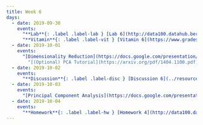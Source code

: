 ```yaml
---
title: Week 6
days:
  - date: 2019-09-30
    events:
      "**Lab**{: .label .label-lab } [Lab 6](http://data100.datahub.berkeley.edu/hub/user-redirect/git-sync?repo=https://github.com/DS-100/fa19&subPath=lab/lab06/) ([solutions](http://data100.datahub.berkeley.edu/hub/user-redirect/git-sync?repo=https://github.com/DS-100/fa19&subPath=lab/lab06/lab06-sol.ipynb))":
      "**Vitamin**{: .label .label-vit } [Vitamin 6](https://www.gradescope.com/courses/57158/assignments/257688/) ([solutions](../resources/assets/vitamins/vit06_sol.pdf))":
  - date: 2019-10-01
    events:
      "[Dimensionality Reduction](https://docs.google.com/presentation/d/1cNJHYds1Q9cyMFRpPejttZ1QNJmAyGM-IMyR8gd8Cxg/edit#slide=id.g4df0212f45_0_0) ([webcast](https://www.youtube.com/watch?v=EAHDbxfBWqQ)) ([code](http://data100.datahub.berkeley.edu/hub/user-redirect/git-sync?repo=https://github.com/DS-100/fa19&subPath=lecture/lec10))":
        "[(Optional) PCA Tutorial](https://arxiv.org/pdf/1404.1100.pdf)"
  - date: 2019-10-02
    events:
      "**Discussion**{: .label .label-disc } [Discussion 6](../resources/assets/discussions/disc06.pdf) ([solutions](../resources/assets/discussions/disc06_sol.pdf)) ([notebook](https://data100.datahub.berkeley.edu/hub/user-redirect/git-pull?repo=https%3A%2F%2Fgithub.com%2FDS-100%2Ffa19&urlpath=tree%2Ffa19%2Fdisc%2Fdisc06-interactive-notbook.ipynb)) ([video](https://youtu.be/3VWzyIhejuE))":
  - date: 2019-10-03
    events:
      "[Principal Component Analysis](https://docs.google.com/presentation/d/1ZpeEMuI-obakVM-ntZniyyVZu_2g3ve_izA5-zso05c/edit?usp=sharing) ([webcast](https://www.youtube.com/watch?v=NanKILF8FB8)) ([code](http://data100.datahub.berkeley.edu/hub/user-redirect/git-sync?repo=https://github.com/DS-100/fa19&subPath=lecture/lec11.zip))":
  - date: 2019-10-04
    events:
      "**Homework**{: .label .label-hw } [Homework 4](http://data100.datahub.berkeley.edu/hub/user-redirect/git-sync?repo=https://github.com/DS-100/fa19&subPath=hw/hw4/) (due Oct. 15)":
---
```

